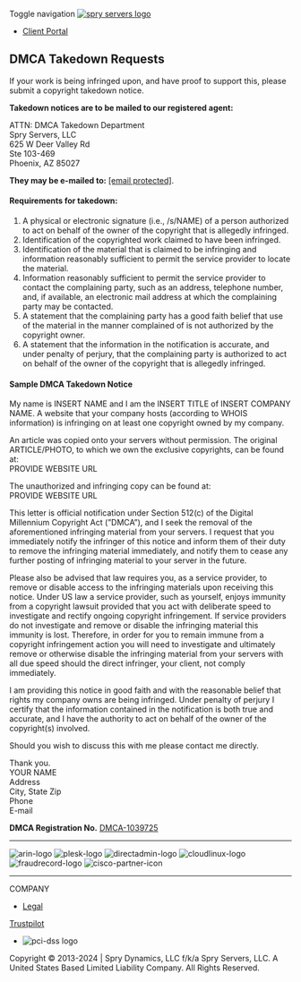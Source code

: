 Toggle navigation [![spry servers logo](https://b-cdn.spryservers.net/images/logo_300px_trans.png)](https://www.spryservers.net/)

* [Client Portal](https://www.spryservers.net/clients)

DMCA Takedown Requests
----------------------

  
If your work is being infringed upon, and have proof to support this, please submit a copyright takedown notice.  
  
**Takedown notices are to be mailed to our registered agent:**  
  
ATTN: DMCA Takedown Department  
Spry Servers, LLC  
625 W Deer Valley Rd  
Ste 103-469  
Phoenix, AZ 85027  
  
**They may be e-mailed to:** [\[email protected\]](https://www.spryservers.net/cdn-cgi/l/email-protection).  
  

#### **Requirements for takedown:**

1. A physical or electronic signature (i.e., /s/NAME) of a person authorized to act on behalf of the owner of the copyright that is allegedly infringed.
2. Identification of the copyrighted work claimed to have been infringed.
3. Identification of the material that is claimed to be infringing and information reasonably sufficient to permit the service provider to locate the material.
4. Information reasonably sufficient to permit the service provider to contact the complaining party, such as an address, telephone number, and, if available, an electronic mail address at which the complaining party may be contacted.
5. A statement that the complaining party has a good faith belief that use of the material in the manner complained of is not authorized by the copyright owner.
6. A statement that the information in the notification is accurate, and under penalty of perjury, that the complaining party is authorized to act on behalf of the owner of the copyright that is allegedly infringed.

  

#### **Sample DMCA Takedown Notice**

My name is INSERT NAME and I am the INSERT TITLE of INSERT COMPANY NAME. A website that your company hosts (according to WHOIS information) is infringing on at least one copyright owned by my company.

An article was copied onto your servers without permission. The original ARTICLE/PHOTO, to which we own the exclusive copyrights, can be found at:  
PROVIDE WEBSITE URL

The unauthorized and infringing copy can be found at:  
PROVIDE WEBSITE URL

This letter is official notification under Section 512(c) of the Digital Millennium Copyright Act (”DMCA”), and I seek the removal of the aforementioned infringing material from your servers. I request that you immediately notify the infringer of this notice and inform them of their duty to remove the infringing material immediately, and notify them to cease any further posting of infringing material to your server in the future.

Please also be advised that law requires you, as a service provider, to remove or disable access to the infringing materials upon receiving this notice. Under US law a service provider, such as yourself, enjoys immunity from a copyright lawsuit provided that you act with deliberate speed to investigate and rectify ongoing copyright infringement. If service providers do not investigate and remove or disable the infringing material this immunity is lost. Therefore, in order for you to remain immune from a copyright infringement action you will need to investigate and ultimately remove or otherwise disable the infringing material from your servers with all due speed should the direct infringer, your client, not comply immediately.

I am providing this notice in good faith and with the reasonable belief that rights my company owns are being infringed. Under penalty of perjury I certify that the information contained in the notification is both true and accurate, and I have the authority to act on behalf of the owner of the copyright(s) involved.

Should you wish to discuss this with me please contact me directly.

Thank you.  
YOUR NAME  
Address  
City, State Zip  
Phone  
E-mail

  
**DMCA Registration No.** [DMCA-1039725](https://dmca.copyright.gov/osp/publish/history.html?id=b3016571b3e7fe35a7461e66cbac0655)

* * *

   ![arin-logo](https://b-cdn.spryservers.net/images/arin-member-trans.png)  ![plesk-logo](https://b-cdn.spryservers.net/images/plesk_logo.png)   ![directadmin-logo](https://b-cdn.spryservers.net/images/logo_directadmin.png)   ![cloudlinux-logo](https://b-cdn.spryservers.net/images/cloudlinux.png)   ![fraudrecord-logo](https://b-cdn.spryservers.net/images/fraudrecord_md.png)   ![cisco-partner-icon](https://b-cdn.spryservers.net/images/cisco_partner_58x45.png)

* * *

COMPANY

* [Legal](https://www.spryservers.net/legal)

[Trustpilot](https://www.trustpilot.com/review/www.spryservers.net)

* ![pci-dss logo](https://b-cdn.spryservers.net/images/PCI-DSS-300x115.png)
    

Copyright © 2013-2024 | Spry Dynamics, LLC f/k/a Spry Servers, LLC. A United States Based Limited Liability Company. All Rights Reserved.